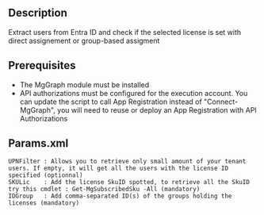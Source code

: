 ## Description

Extract users from Entra ID and check if the selected license is set with direct assignement or group-based assigment

## Prerequisites

- The MgGraph module must be installed
- API authorizations must be configured for the execution account. You can update the script to call App Registration instead of "Connect-MgGraph", you will need to reuse or deploy an App Registration with API Authorizations

## Params.xml

    UPNFilter : Allows you to retrieve only small amount of your tenant users. If empty, it will get all the users with the license ID specified (optionnal)
    SKULic    : Add the license SkuID spotted, to retrieve all the SkuID try this cmdlet : Get-MgSubscribedSku -All (mandatory)
    IDGroup   : Add comma-separated ID(s) of the groups holding the licenses (mandatory)
